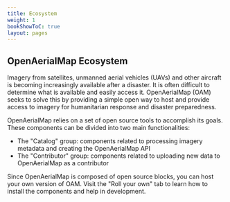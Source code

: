 ```yaml
---
title: Ecosystem
weight: 1
bookShowToC: true
layout: pages
---
```


## OpenAerialMap Ecosystem

Imagery from satellites, unmanned aerial vehicles (UAVs) and other aircraft is becoming increasingly available after a disaster. It is often difficult to determine what is available and easily access it. OpenAerialMap (OAM) seeks to solve this by providing a simple open way to host and provide access to imagery for humanitarian response and disaster preparedness.

OpenAerialMap relies on a set of open source tools to accomplish its goals. These components can be divided into two main functionalities:

- The "Catalog" group: components related to processing imagery metadata and creating the OpenAerialMap API
- The "Contributor" group: components related to uploading new data to OpenAerialMap as a contributor

Since OpenAerialMap is composed of open source blocks, you can host your own version of OAM. Visit the "Roll your own" tab to learn how to install the components and help in development.
